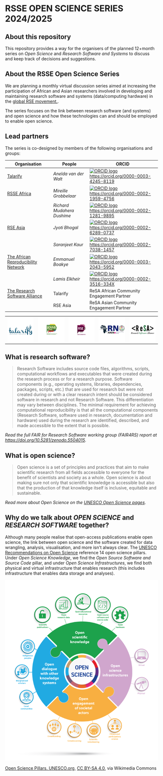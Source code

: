 # RSSE OPEN SCIENCE SERIES 2024/2025

## About this repository

This repository provides a way for the organisers of the planned 12+month series on _Open Science_ and _Research Software and Systems_ to discuss and keep track of decisions and suggestions.

## About the RSSE Open Science Series

We are planning a monthly virtual discussion series aimed at increasing the participation of African and Asian researchers involved in developing and maintaining research software and systems (data/computing hardware) in the [global RSE movement.](https://www.software.ac.uk/blog/not-so-brief-history-research-software-engineers-0).

The series focuses on the link between research software (and systems) and open science and how these technologies can and should be employed to enable open science.

## Lead partners

The series is co-designed by members of the following organisations and groups:


| Organisation  | People | ORCID |
|-|-|-|
| [Talarify](https://talarify.co.za) | _Anelda van der Walt_ | <a href="https://orcid.org/0000-0003-4245-8119"><img alt="ORCID logo" src="https://info.orcid.org/wp-content/uploads/2019/11/orcid_16x16.png" width="16" height="16" />https://orcid.org/0000-0003-4245-8119</a> |
|  [RSSE Africa](https://rsse.africa) |_Mireille Grobbelaar_ |<a href="https://orcid.org/0000-0002-1959-4756"><img alt="ORCID logo" src="https://info.orcid.org/wp-content/uploads/2019/11/orcid_16x16.png" width="16" height="16" />https://orcid.org/0000-0002-1959-4756</a> |
| |_Richard Mudahera Dushime_| <a href="https://orcid.org/0000-0002-1281-9895"><img alt="ORCID logo" src="https://info.orcid.org/wp-content/uploads/2019/11/orcid_16x16.png" width="16" height="16" />https://orcid.org/0000-0002-1281-9895</a> |
| [RSE Asia](https://rse-asia.github.io/RSE_Asia/) | _Jyoti Bhogal_ | <a href="https://orcid.org/0000-0002-6289-0737"><img alt="ORCID logo" src="https://info.orcid.org/wp-content/uploads/2019/11/orcid_16x16.png" width="16" height="16" />https://orcid.org/0000-0002-6289-0737</a> |
| | _Saranjeet Kaur_ | <a href="https://orcid.org/0000-0002-7038-1457"><img alt="ORCID logo" src="https://info.orcid.org/wp-content/uploads/2019/11/orcid_16x16.png" width="16" height="16" />https://orcid.org/0000-0002-7038-1457</a> |
| [The African Reproducibility Network](https://africanrn.org/) | _Emmanuel Boakye_ | <a href="https://orcid.org/0000-0003-2043-5952"><img alt="ORCID logo" src="https://info.orcid.org/wp-content/uploads/2019/11/orcid_16x16.png" width="16" height="16" />https://orcid.org/0000-0003-2043-5952</a> |
| | _Lamis Elkheir_ | <a href="https://orcid.org/0000-0002-3516-334X"><img alt="ORCID logo" src="https://info.orcid.org/wp-content/uploads/2019/11/orcid_16x16.png" width="16" height="16" />https://orcid.org/0000-0002-3516-334X</a> |
| [The Research Software Alliance](https://www.researchsoft.org/) | Talarify | ReSA African Community Engagement Partner |
| | RSE Asia | ReSA Asian Community Engagement Partner |

<table align="center">
    <tr>
        <td align="center"><img src="images/logos/talarify.png" alt="Talarify logo"></td>
        <td align="center"><img src="images/logos/rsse-africa.png" alt="RSSE Africa logo"></td>
        <td align="center"><img src="images/logos/rse-asia.png" alt="RSE Asia logo"></td>
        <td align="center"><img src="images/logos/aren.png" alt="AREN logo"></td>
        <td align="center"><img src="images/logos/resa.png" alt="ReSA logo"></td>
    </tr>
</table>


## What is research software?

> Research Software includes source code files, algorithms, scripts, computational workflows and executables that were created during the research process or for a research purpose.
> Software components (e.g., operating systems, libraries, dependencies, packages, scripts, etc.) that are used for research but were not created during or with a clear research intent
> should be considered software in research and not Research Software. This differentiation may vary between disciplines. The minimal requirement for achieving computational reproducibility
> is that all the computational components (Research Software, software used in research, documentation and hardware) used during the research are identified, described, and made accessible
> to the extent that is possible.

_Read the full FAIR for Research Software working group (FAIR4RS) report at https://doi.org/10.5281/zenodo.5504015_.


## What is open science?

> Open science is a set of principles and practices that aim to make scientific research from all fields accessible to everyone for the benefit of scientists and society as a whole.
> Open science is about making sure not only that scientific knowledge is accessible but also that the production of that knowledge itself is inclusive, equitable and sustainable.

_Read more about Open Science on the [UNESCO Open Science pages](https://www.unesco.org/en/open-science/about?hub=686)_.

## Why do we talk about _OPEN SCIENCE_ and _RESEARCH SOFTWARE_ together?

Although many people realise that open-access publications enable open science, the link between open science and the software created for data wrangling, analysis, visualisation, and more isn't always clear. The [UNESCO Recommendations on Open Science](https://www.unesco.org/en/open-science/about?hub=686) reference 14 open science pillars. Under _Open Science Knowledge_, we find the _Open Source Software and Source Code_ pillar, and under _Open Science Infrastructures_, we find both physical and virtual infrastructure that enables research (this includes infrastructure that enables data storage and analyses).

![Open Science Pillars](images/openscience-pillars.png)

<a href="https://commons.wikimedia.org/wiki/File:UNESCO-Open_science-pillars-en.png">Open Science Pillars. UNESCO.org</a>, <a href="https://creativecommons.org/licenses/by-sa/4.0">CC BY-SA 4.0</a>, via Wikimedia Commons





